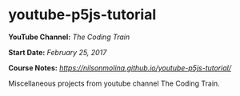 # youtube-p5js-tutorial

**YouTube Channel:** *The Coding Train*

**Start Date:** *February 25, 2017*

**Course Notes:** *https://nilsonmolina.github.io/youtube-p5js-tutorial/*

Miscellaneous projects from youtube channel The Coding Train.